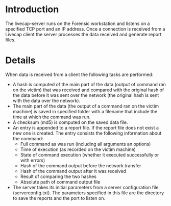 # Introduction #
The livecap-server runs on the Forensic workstation and listens on a specified TCP port and an IP address. Once a connection is received from a Livecap client the server processes the data received and generate report files.

# Details #

When data is received from a client the following tasks are performed:
  * A hash is computed of the main part of the data (output of command ran on the victim) that was received and compared with the original hash of the data before it was sent over the network (the original hash is sent with the data over the network).
  * The main part of the data (the output of a command ran on the victim machine) is saved in specified folder with a filename that include the time at which the command was run.
  * A checksum (md5) is computed on the saved data file.
  * An entry is appended to a report file. If the report file does not exist a new one is created. The entry consists the following information about the command:
    * Full command as was run (including all arguments an options)
    * Time of execution (as recorded on the victim machine)
    * State of command execution (whether it executed successfully or with errors)
    * Hash of the command output before the network transfer
    * Hash of the command output after it was received
    * Result of comparing the two hashes
    * Absolute path of command output file
  * The server takes its initial parameters from a server configuration file (serverconfig.txt). The parameters specified in this file are the directory to save the reports and the port to listen on.